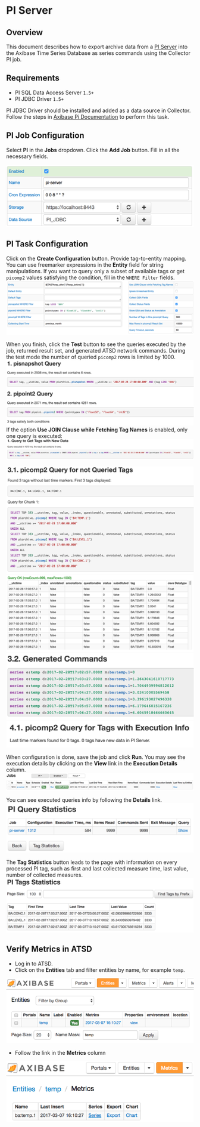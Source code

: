 # PI Server

## Overview

This document describes how to export archive data from a [PI Server](http://www.osisoft.com/pi-system/pi-capabilities/pi-server/) into the Axibase Time Series Database as series commands using the Collector PI job.

## Requirements

* PI SQL Data Access Server `1.5+`
* PI JDBC Driver `1.5+`

PI JDBC Driver should be installed and added as a data source in Collector. Follow the steps in [Axibase Pi Documentation](export-metrics.md#provide-axibase-collector-with-pi-jdbc-driver) to perform this task.

## PI Job Configuration

Select **PI** in the **Jobs** dropdown. Click the **Add Job** button. Fill in all the necessary fields.

![](images/pi-job.png)

## PI Task Configuration

Click on the **Create Configuration** button.
Provide tag-to-entity mapping. You can use freemarker expressions in the **Entity** field for string manipulations.
If you want to query only a subset of available tags or get `picomp2` values satisfying the condition, fill in the `WHERE Filter` fields.
![](images/pi-config.png)

When you finish, click the **Test** button to see the queries executed by the job, returned result set, and generated ATSD network commands. During the test mode the number of queried `picomp2` rows is limited by 1000.
![](images/pi-test-1a.png)
If the option **Use JOIN Clause while Fetching Tag Names** is enabled, only one query is executed:
![](images/pi-test-1b.png)

![](images/pi-test-2.png)
![](images/pi-test-3.png)
![](images/pi-test-4.png)
![](images/pi-test-5.png)

When configuration is done, save the job and click **Run**.
You may see the execution details by clicking on the **View** link in the **Execution Details** column.
![](images/pi-jobs-list.png)

You can see executed queries info by following the **Details** link.
![](images/pi-query-statistics.png)

The **Tag Statistics** button leads to the page with information on every processed PI tag, such as first and last collected measure time, last value, number of collected measures.
![](images/pi-tags-statistics.png)

## Verify Metrics in ATSD

* Log in to ATSD.
* Click on the **Entities** tab and filter entities by name, for example `temp`.

![](images/atsd-entity-temp.png)

* Follow the link in the **Metrics** column

![](images/atsd-metric-temp.png)